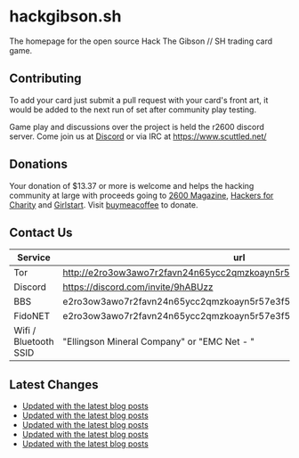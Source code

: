 # hackgibson.sh
The homepage for the open source Hack The Gibson // SH trading card game.


## Contributing

To add your card just submit a pull request with your card's front art, it would be added to the next run of set after community play testing.

Game play and discussions over the project is held the r2600 discord server. Come join us at [Discord](https://discord.com/invite/9hABUzz) or via IRC at https://www.scuttled.net/


## Donations

Your donation of $13.37 or more is welcome and helps the hacking community at large with proceeds going to [2600 Magazine](https://2600.com/), [Hackers for Charity](https://hackersforcharity.org) and [Girlstart](https://girlstart.org).  Visit [buymeacoffee](https://www.buymeacoffee.com/hackgibson.sh) to donate.


## Contact Us

Service | url
-|-
Tor | http://e2ro3ow3awo7r2favn24n65ycc2qmzkoayn5r57e3f56nvjwdcgg32ad.onion
Discord | https://discord.com/invite/9hABUzz
BBS | e2ro3ow3awo7r2favn24n65ycc2qmzkoayn5r57e3f56nvjwdcgg32ad.onion:23
FidoNET | e2ro3ow3awo7r2favn24n65ycc2qmzkoayn5r57e3f56nvjwdcgg32ad.onion:24554
Wifi / Bluetooth SSID | "Ellingson Mineral Company" or "EMC Net - <fidonet address>"

## Latest Changes
<!-- BLOG-POST-LIST:START -->
- [Updated with the latest blog posts](https://github.com/DFW2600/hackgibson.sh/commit/a0a1c3d0786a238af04866f4faeeb8342b4e4638)
- [Updated with the latest blog posts](https://github.com/DFW2600/hackgibson.sh/commit/c7839ff297b5df70d8ba4fd3ea76355e1c7534c5)
- [Updated with the latest blog posts](https://github.com/DFW2600/hackgibson.sh/commit/db1af530c9ec3074c5e96ca02bb84b1f2cf6ea1c)
- [Updated with the latest blog posts](https://github.com/DFW2600/hackgibson.sh/commit/0a1f1dfc69cc295ace24228e7bd8abfa3d167adc)
- [Updated with the latest blog posts](https://github.com/DFW2600/hackgibson.sh/commit/1b24753cd00822b7eb00a93afa1bb5bcf69ad2f8)
<!-- BLOG-POST-LIST:END -->
